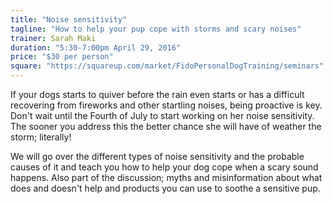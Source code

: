 ```yaml
---
title: "Noise sensitivity"
tagline: "How to help your pup cope with storms and scary noises"
trainer: Sarah Maki
duration: "5:30-7:00pm April 29, 2016"
price: "$30 per person"
square: "https://squareup.com/market/FidoPersonalDogTraining/seminars"
---
```


If your dogs starts to quiver before the rain even starts or has a difficult recovering 
from fireworks and other startling noises, being proactive is key. Don't wait until the 
Fourth of July to start working on her noise sensitivity. The sooner you address this 
the better chance she will have of weather the storm; literally! 

We will go over the different types of noise sensitivity and the probable causes of it 
and teach you how to help your dog cope when a scary sound happens. Also part of the 
discussion; myths and misinformation about what does and doesn't help and products you 
can use to soothe a sensitive pup. 
